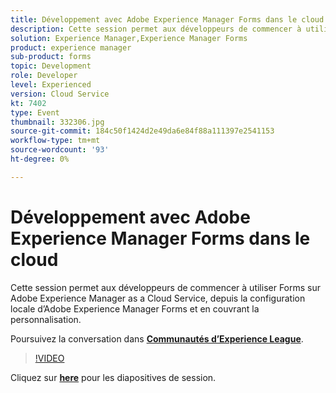 ```yaml
---
title: Développement avec Adobe Experience Manager Forms dans le cloud
description: Cette session permet aux développeurs de commencer à utiliser Forms sur Adobe Experience Manager as a Cloud Service, depuis la configuration locale d’Adobe Experience Manager Forms et en couvrant la personnalisation.
solution: Experience Manager,Experience Manager Forms
product: experience manager
sub-product: forms
topic: Development
role: Developer
level: Experienced
version: Cloud Service
kt: 7402
type: Event
thumbnail: 332306.jpg
source-git-commit: 184c50f1424d2e49da6e84f88a111397e2541153
workflow-type: tm+mt
source-wordcount: '93'
ht-degree: 0%

---
```



# Développement avec Adobe Experience Manager Forms dans le cloud

Cette session permet aux développeurs de commencer à utiliser Forms sur Adobe Experience Manager as a Cloud Service, depuis la configuration locale d’Adobe Experience Manager Forms et en couvrant la personnalisation.

Poursuivez la conversation dans **[Communautés d’Experience League](http://adobe.ly/36Yd3v6)**.

>[!VIDEO](https://video.tv.adobe.com/v/332306/?quality=12&learn=on&hidetitle=true)

Cliquez sur **[here](/help/adobe-developers-live/assets/developing-aem-forms-cloud.pdf)** pour les diapositives de session.

